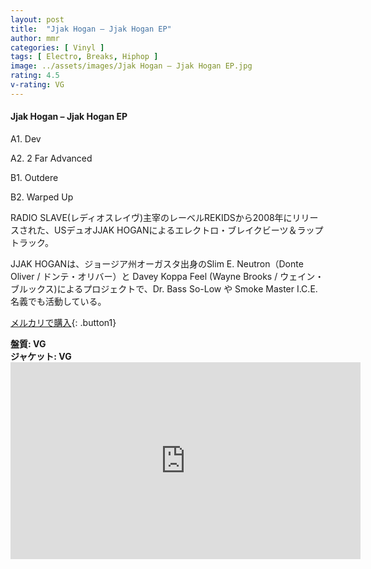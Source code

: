 ```yaml
---
layout: post
title:  "Jjak Hogan – Jjak Hogan EP"
author: mmr
categories: [ Vinyl ]
tags: [ Electro, Breaks, Hiphop ]
image: ../assets/images/Jjak Hogan – Jjak Hogan EP.jpg
rating: 4.5
v-rating: VG
---
```


#### Jjak Hogan – Jjak Hogan EP

A1. Dev

A2. 2 Far Advanced

B1. Outdere

B2. Warped Up

RADIO SLAVE(レディオスレイヴ)主宰のレーベルREKIDSから2008年にリリースされた、USデュオJJAK HOGANによるエレクトロ・ブレイクビーツ＆ラップトラック。

JJAK HOGANは、ジョージア州オーガスタ出身のSlim E. Neutron（Donte Oliver / ドンテ・オリバー）と Davey Koppa Feel (Wayne Brooks / ウェイン・ブルックス)によるプロジェクトで、Dr. Bass So-Low や Smoke Master I.C.E. 名義でも活動している。

[メルカリで購入](https://jp.mercari.com/item/m92570158197?afid=6142608987){: .button1}

<div class="mt-4 mb-4 d-flex align-items-center">
<strong class="mr-1">盤質: VG</strong>
</div>
<div class="mt-4 mb-4 d-flex align-items-center">
<strong class="mr-1">ジャケット: VG</strong>
</div>

<iframe width="560" height="315" src="https://www.youtube.com/embed/8zUuxOwnTqc?si=5YKP3redbs8j1Dvm" title="YouTube video player" frameborder="0" allow="accelerometer; autoplay; clipboard-write; encrypted-media; gyroscope; picture-in-picture; web-share" referrerpolicy="strict-origin-when-cross-origin" allowfullscreen></iframe>